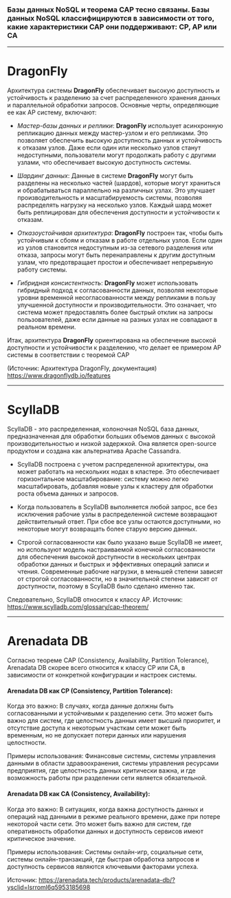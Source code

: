 ### Базы данных NoSQL и теорема CAP тесно связаны. Базы данных NoSQL классифицируются в зависимости от того, какие характеристики CAP они поддерживают: CP, AP или CA
-------------------
# DragonFly
Архитектура системы **DragonFly** обеспечивает высокую доступность и устойчивость к разделению за счет распределенного хранения данных и параллельной обработки запросов. Основные черты, определяющие ее как AP систему, включают:

* *Мастер-базы данных и реплики*: **DragonFly** использует асинхронную репликацию данных между мастер-узлом и его репликами. Это позволяет обеспечить высокую доступность данных и устойчивость к отказам узлов. Даже если один или несколько узлов станут недоступными, пользователи могут продолжать работу с другими узлами, что обеспечивает высокую доступность системы.

* *Шардинг данных*: Данные в системе **DragonFly** могут быть разделены на несколько частей (шардов), которые могут храниться и обрабатываться параллельно на различных узлах. Это улучшает производительность и масштабируемость системы, позволяя распределять нагрузку на несколько узлов. Каждый шард может быть реплицирован для обеспечения доступности и устойчивости к отказам.

* *Отказоустойчивая архитектура*: **DragonFly** построен так, чтобы быть устойчивым к сбоям и отказам в работе отдельных узлов. Если один из узлов становится недоступным из-за сетевого разделения или отказа, запросы могут быть перенаправлены к другим доступным узлам, что предотвращает простои и обеспечивает непрерывную работу системы.

* *Гибридная консистентность*: **DragonFly** может использовать гибридный подход к согласованности данных, позволяя некоторые уровни временной несогласованности между репликами в пользу улучшенной доступности и производительности. Это означает, что система может предоставлять более быстрый отклик на запросы пользователей, даже если данные на разных узлах не совпадают в реальном времени.

Итак, архитектура **DragonFly** ориентирована на обеспечение высокой доступности и устойчивости к разделению, что делает ее примером AP системы в соответствии с теоремой CAP

(Источник: Архитектура DragonFly, документация)
https://www.dragonflydb.io/features

------
# ScyllaDB

ScyllaDB - это распределенная, колоночная NoSQL база данных, предназначенная для обработки больших объемов данных с высокой производительностью и низкой задержкой. Она является open-source продуктом и создана как альтернатива Apache Cassandra.

* ScyllaDB построена с учетом распределенной архитектуры, она может работать на нескольких нодах в кластере. Это обеспечивает горизонтальное масштабирование: систему можно легко масштабировать, добавляя новые узлы к кластеру для обработки роста объема данных и запросов.

* Когда пользователь в ScyllaDB выполняется любой запрос, все без исключения рабочие узлы в распределенной системе возвращают действительный ответ. При сбое все узлы остаются доступными, но некоторые могут возвращать более старую версию данных.

* Строгой согласованности как было указано выше ScyllaDB не имеет, но используют модель настраиваемой конечной согласованности для обеспечения высокой доступности в нескольких центрах обработки данных и быстрых и эффективных операций записи и чтения. Современные рабочие нагрузки, в меньшей степени зависят от строгой согласованности, но в значительной степени зависят от доступности, поэтому в ScyllaDB было сделано именно так.

Следовательно, ScyllaDB относится к классу AP. 
Источник: https://www.scylladb.com/glossary/cap-theorem/

-----
# Arenadata DB

Согласно теореме CAP (Consistency, Availability, Partition Tolerance), Arenadata DB скорее всего относится к классу CP или CA, в зависимости от конкретной конфигурации и настроек системы.

#### Arenadata DB как CP (Consistency, Partition Tolerance):

Когда это важно: В случаях, когда данные должны быть согласованными и устойчивыми к разделению сети. Это может быть важно для систем, где целостность данных имеет высший приоритет, и отсутствие доступа к некоторым участкам сети может быть временным, но не допускает потери данных или нарушения целостности.

Примеры использования: Финансовые системы, системы управления данными в области здравоохранения, системы управления ресурсами предприятия, где целостность данных критически важна, и где возможность работы при разделении сети является обязательной.

#### Arenadata DB как CA (Consistency, Availability):

Когда это важно: В ситуациях, когда важна доступность данных и операций над данными в режиме реального времени, даже при потере некоторой части сети. Это может быть важно для систем, где оперативность обработки данных и доступность сервисов имеют критическое значение.

Примеры использования: Системы онлайн-игр, социальные сети, системы онлайн-транзакций, где быстрая обработка запросов и доступность сервисов являются ключевыми факторами успеха.

Источник: https://arenadata.tech/products/arenadata-db/?ysclid=lsrroml6q5953185698

